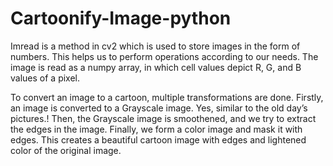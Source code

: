 # Cartoonify-Image-python

Imread is a method in cv2 which is used to store images in the form of numbers. This helps us to perform operations according to our needs. 
The image is read as a numpy array, in which cell values depict R, G, and B values of a pixel.

To convert an image to a cartoon, multiple transformations are done. Firstly, an image is converted to a Grayscale image. Yes, similar to the old day’s pictures.! Then, the Grayscale image is smoothened, and we try to extract the edges in the image. 
Finally, we form a color image and mask it with edges. This creates a beautiful cartoon image with edges and lightened color of the original image.
